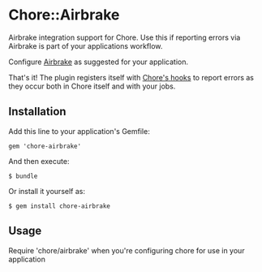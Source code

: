 # Chore::Airbrake

Airbrake integration support for Chore. Use this if reporting errors via Airbrake is part of your applications workflow.

Configure [Airbrake](http://airbrake.io) as suggested for your application.

That's it! The plugin registers itself with [Chore's hooks](https://github.com/tapjoy/chore#hooks) to report errors as they occur both in Chore itself and with your jobs.

## Installation

Add this line to your application's Gemfile:

    gem 'chore-airbrake'

And then execute:

    $ bundle

Or install it yourself as:

    $ gem install chore-airbrake

## Usage

Require 'chore/airbrake' when you're configuring chore for use in your application
